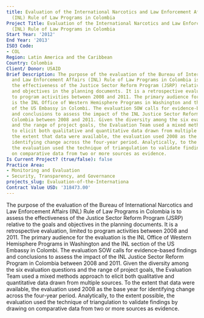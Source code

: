 ```yaml
---
title: Evaluation of the International Narcotics and Law Enforcement Affairs
  (INL) Rule of Law Programs in Colombia
Project Title: Evaluation of the International Narcotics and Law Enforcement Affairs
  (INL) Rule of Law Programs in Colombia
Start Year: '2012'
End Year: '2013'
ISO3 Code:
- COL
Region: Latin America and the Caribbean
Country: Colombia
Client/ Donor: USAID
Brief Description: The purpose of the evaluation of the Bureau of International Narcotics
  and Law Enforcement Affairs (INL) Rule of Law Programs in Colombia is to assess
  the effectiveness of the Justice Sector Reform Program (JSRP) relative to the goals
  and objectives in the planning documents. It is a retrospective evaluation, limited
  to program activities between 2008 and 2011. The primary audience for the evaluation
  is the INL Office of Western Hemisphere Programs in Washington and the INL section
  of the US Embassy in Colombi. The evaluation SOW calls for evidence-based findings
  and conclusions to assess the impact of the INL Justice Sector Reform Program in
  Colombia between 2008 and 2011. Given the diversity among the six evaluation questions
  and the range of project goals, the Evaluation Team used a mixed methods approach
  to elicit both qualitative and quantitative data drawn from multiple sources. To
  the extent that data were available, the evaluation used 2008 as the base year for
  identifying change across the four-year period. Analytically, to the extent possible,
  the evaluation used the technique of triangulation to validate findings by drawing
  on comparative data from two or more sources as evidence.
Is Current Project? (true/false): false
Practice Area:
- Monitoring and Evaluation
- Security, Transparency, and Governance
projects_slug: Evaluation-of-the-Internationa
Contract Value USD: '318473.00'
---
```


The purpose of the evaluation of the Bureau of International Narcotics and Law Enforcement Affairs (INL) Rule of Law Programs in Colombia is to assess the effectiveness of the Justice Sector Reform Program (JSRP) relative to the goals and objectives in the planning documents. It is a retrospective evaluation, limited to program activities between 2008 and 2011. The primary audience for the evaluation is the INL Office of Western Hemisphere Programs in Washington and the INL section of the US Embassy in Colombi. The evaluation SOW calls for evidence-based findings and conclusions to assess the impact of the INL Justice Sector Reform Program in Colombia between 2008 and 2011. Given the diversity among the six evaluation questions and the range of project goals, the Evaluation Team used a mixed methods approach to elicit both qualitative and quantitative data drawn from multiple sources. To the extent that data were available, the evaluation used 2008 as the base year for identifying change across the four-year period. Analytically, to the extent possible, the evaluation used the technique of triangulation to validate findings by drawing on comparative data from two or more sources as evidence.